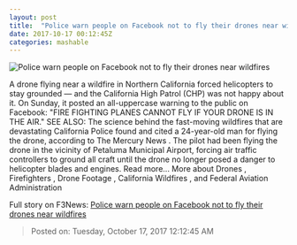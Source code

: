 ```yaml
---
layout: post
title:  "Police warn people on Facebook not to fly their drones near wildfires"
date: 2017-10-17 00:12:45Z
categories: mashable
---
```


![Police warn people on Facebook not to fly their drones near wildfires](https://i.amz.mshcdn.com/k8vOwc8wIoJYZZ-Ozwv8r7jc6yk=/1200x630/2017%2F10%2F17%2F46%2Ffcaf8ac3209f4f2097131579ec93d6f8.f0e0d.jpg)

A drone flying near a wildfire in Northern California forced helicopters to stay grounded — and the California High Patrol (CHP) was not happy about it. On Sunday, it posted an all-uppercase warning to the public on Facebook: "FIRE FIGHTING PLANES CANNOT FLY IF YOUR DRONE IS IN THE AIR." SEE ALSO: The science behind the fast-moving wildfires that are devastating California Police found and cited a 24-year-old man for flying the drone, according to The Mercury News . The pilot had been flying the drone in the vicinity of Petaluma Municipal Airport, forcing air traffic controllers to ground all craft until the drone no longer posed a danger to helicopter blades and engines. Read more... More about Drones , Firefighters , Drone Footage , California Wildfires , and Federal Aviation Administration


Full story on F3News: [Police warn people on Facebook not to fly their drones near wildfires](http://www.f3nws.com/n/4tGtJF)

> Posted on: Tuesday, October 17, 2017 12:12:45 AM
